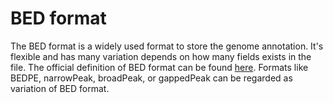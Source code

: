 # BED format

The BED format is a widely used format to store the genome
annotation. It's flexible and has many variation depends on how many
fields exists in the file. The official definition of BED format can
be found
[here](https://genome.ucsc.edu/FAQ/FAQformat.html#format1). Formats
like BEDPE, narrowPeak, broadPeak, or gappedPeak can be regarded as
variation of BED format.

